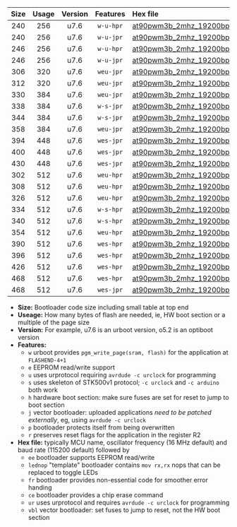 |Size|Usage|Version|Features|Hex file|
|:-:|:-:|:-:|:-:|:--|
|240|256|u7.6|`w-u-hpr`|[at90pwm3b_2mhz_19200bps_ur.hex](https://raw.githubusercontent.com/stefanrueger/urboot/main//at90pwm3b_2mhz_19200bps_ur.hex)|
|240|256|u7.6|`w-u-jpr`|[at90pwm3b_2mhz_19200bps_ur_vbl.hex](https://raw.githubusercontent.com/stefanrueger/urboot/main//at90pwm3b_2mhz_19200bps_ur_vbl.hex)|
|246|256|u7.6|`w-u-hpr`|[at90pwm3b_2mhz_19200bps_lednop_ur.hex](https://raw.githubusercontent.com/stefanrueger/urboot/main//at90pwm3b_2mhz_19200bps_lednop_ur.hex)|
|246|256|u7.6|`w-u-jpr`|[at90pwm3b_2mhz_19200bps_lednop_ur_vbl.hex](https://raw.githubusercontent.com/stefanrueger/urboot/main//at90pwm3b_2mhz_19200bps_lednop_ur_vbl.hex)|
|306|320|u7.6|`weu-jpr`|[at90pwm3b_2mhz_19200bps_ee_ur_vbl.hex](https://raw.githubusercontent.com/stefanrueger/urboot/main//at90pwm3b_2mhz_19200bps_ee_ur_vbl.hex)|
|312|320|u7.6|`weu-jpr`|[at90pwm3b_2mhz_19200bps_ee_lednop_ur_vbl.hex](https://raw.githubusercontent.com/stefanrueger/urboot/main//at90pwm3b_2mhz_19200bps_ee_lednop_ur_vbl.hex)|
|330|384|u7.6|`weu-jpr`|[at90pwm3b_2mhz_19200bps_ee_lednop_fr_ur_vbl.hex](https://raw.githubusercontent.com/stefanrueger/urboot/main//at90pwm3b_2mhz_19200bps_ee_lednop_fr_ur_vbl.hex)|
|338|384|u7.6|`w-s-jpr`|[at90pwm3b_2mhz_19200bps_vbl.hex](https://raw.githubusercontent.com/stefanrueger/urboot/main//at90pwm3b_2mhz_19200bps_vbl.hex)|
|344|384|u7.6|`w-s-jpr`|[at90pwm3b_2mhz_19200bps_lednop_vbl.hex](https://raw.githubusercontent.com/stefanrueger/urboot/main//at90pwm3b_2mhz_19200bps_lednop_vbl.hex)|
|358|384|u7.6|`weu-jpr`|[at90pwm3b_2mhz_19200bps_ee_lednop_fr_ce_ur_vbl.hex](https://raw.githubusercontent.com/stefanrueger/urboot/main//at90pwm3b_2mhz_19200bps_ee_lednop_fr_ce_ur_vbl.hex)|
|394|448|u7.6|`wes-jpr`|[at90pwm3b_2mhz_19200bps_ee_vbl.hex](https://raw.githubusercontent.com/stefanrueger/urboot/main//at90pwm3b_2mhz_19200bps_ee_vbl.hex)|
|400|448|u7.6|`wes-jpr`|[at90pwm3b_2mhz_19200bps_ee_lednop_vbl.hex](https://raw.githubusercontent.com/stefanrueger/urboot/main//at90pwm3b_2mhz_19200bps_ee_lednop_vbl.hex)|
|430|448|u7.6|`wes-jpr`|[at90pwm3b_2mhz_19200bps_ee_lednop_fr_vbl.hex](https://raw.githubusercontent.com/stefanrueger/urboot/main//at90pwm3b_2mhz_19200bps_ee_lednop_fr_vbl.hex)|
|302|512|u7.6|`weu-hpr`|[at90pwm3b_2mhz_19200bps_ee_ur.hex](https://raw.githubusercontent.com/stefanrueger/urboot/main//at90pwm3b_2mhz_19200bps_ee_ur.hex)|
|308|512|u7.6|`weu-hpr`|[at90pwm3b_2mhz_19200bps_ee_lednop_ur.hex](https://raw.githubusercontent.com/stefanrueger/urboot/main//at90pwm3b_2mhz_19200bps_ee_lednop_ur.hex)|
|326|512|u7.6|`weu-hpr`|[at90pwm3b_2mhz_19200bps_ee_lednop_fr_ur.hex](https://raw.githubusercontent.com/stefanrueger/urboot/main//at90pwm3b_2mhz_19200bps_ee_lednop_fr_ur.hex)|
|334|512|u7.6|`w-s-hpr`|[at90pwm3b_2mhz_19200bps.hex](https://raw.githubusercontent.com/stefanrueger/urboot/main//at90pwm3b_2mhz_19200bps.hex)|
|340|512|u7.6|`w-s-hpr`|[at90pwm3b_2mhz_19200bps_lednop.hex](https://raw.githubusercontent.com/stefanrueger/urboot/main//at90pwm3b_2mhz_19200bps_lednop.hex)|
|354|512|u7.6|`weu-hpr`|[at90pwm3b_2mhz_19200bps_ee_lednop_fr_ce_ur.hex](https://raw.githubusercontent.com/stefanrueger/urboot/main//at90pwm3b_2mhz_19200bps_ee_lednop_fr_ce_ur.hex)|
|390|512|u7.6|`wes-hpr`|[at90pwm3b_2mhz_19200bps_ee.hex](https://raw.githubusercontent.com/stefanrueger/urboot/main//at90pwm3b_2mhz_19200bps_ee.hex)|
|396|512|u7.6|`wes-hpr`|[at90pwm3b_2mhz_19200bps_ee_lednop.hex](https://raw.githubusercontent.com/stefanrueger/urboot/main//at90pwm3b_2mhz_19200bps_ee_lednop.hex)|
|426|512|u7.6|`wes-hpr`|[at90pwm3b_2mhz_19200bps_ee_lednop_fr.hex](https://raw.githubusercontent.com/stefanrueger/urboot/main//at90pwm3b_2mhz_19200bps_ee_lednop_fr.hex)|
|468|512|u7.6|`wes-hpr`|[at90pwm3b_2mhz_19200bps_ee_lednop_fr_ce.hex](https://raw.githubusercontent.com/stefanrueger/urboot/main//at90pwm3b_2mhz_19200bps_ee_lednop_fr_ce.hex)|
|468|512|u7.6|`wes-jpr`|[at90pwm3b_2mhz_19200bps_ee_lednop_fr_ce_vbl.hex](https://raw.githubusercontent.com/stefanrueger/urboot/main//at90pwm3b_2mhz_19200bps_ee_lednop_fr_ce_vbl.hex)|

- **Size:** Bootloader code size including small table at top end
- **Useage:** How many bytes of flash are needed, ie, HW boot section or a multiple of the page size
- **Version:** For example, u7.6 is an urboot version, o5.2 is an optiboot version
- **Features:**
  + `w` urboot provides `pgm_write_page(sram, flash)` for the application at `FLASHEND-4+1`
  + `e` EEPROM read/write support
  + `u` uses urprotocol requiring `avrdude -c urclock` for programming
  + `s` uses skeleton of STK500v1 protocol; `-c urclock` and `-c arduino` both work
  + `h` hardware boot section: make sure fuses are set for reset to jump to boot section
  + `j` vector bootloader: uploaded applications *need to be patched externally*, eg, using `avrdude -c urclock`
  + `p` bootloader protects itself from being overwritten
  + `r` preserves reset flags for the application in the register R2
- **Hex file:** typically MCU name, oscillator frequency (16 MHz default) and baud rate (115200 default) followed by
  + `ee` bootloader supports EEPROM read/write
  + `lednop` "template" bootloader contains `mov rx,rx` nops that can be replaced to toggle LEDs
  + `fr` bootloader provides non-essential code for smoother error handing
  + `ce` bootloader provides a chip erase command
  + `ur` uses urprotocol and requires `avrdude -c urclock` for programming
  + `vbl` vector bootloader: set fuses to jump to reset, not the HW boot section
